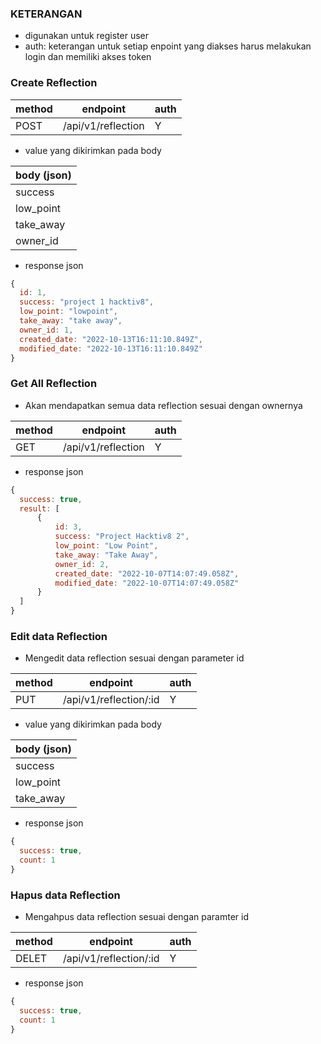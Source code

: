 ### KETERANGAN
- digunakan untuk register user
- auth: keterangan untuk setiap enpoint yang diakses harus melakukan login dan memiliki akses token


### Create Reflection
| method | endpoint                 | auth |
| ------ | ------------------------ | ---- |
| POST   | /api/v1/reflection       | Y    |

- value yang dikirimkan pada body

| body (json) |
| ----------- |
| success     |
| low_point   |
| take_away   |
| owner_id    |

- response json

```js
{
  id: 1,
  success: "project 1 hacktiv8",
  low_point: "lowpoint",
  take_away: "take away",
  owner_id: 1,
  created_date: "2022-10-13T16:11:10.849Z",
  modified_date: "2022-10-13T16:11:10.849Z"
}
```

### Get All Reflection
- Akan mendapatkan semua data reflection sesuai dengan ownernya

| method | endpoint                 | auth |
| ------ | ------------------------ | ---- |
| GET   | /api/v1/reflection        | Y    |

- response json

```js
{
  success: true,
  result: [
      {
          id: 3,
          success: "Project Hacktiv8 2",
          low_point: "Low Point",
          take_away: "Take Away",
          owner_id: 2,
          created_date: "2022-10-07T14:07:49.058Z",
          modified_date: "2022-10-07T14:07:49.058Z"
      }
  ]
}
```

### Edit data Reflection
- Mengedit data reflection sesuai dengan parameter id

| method | endpoint                 | auth |
| ------ | ------------------------ | ---- |
| PUT    | /api/v1/reflection/:id   | Y    |

- value yang dikirimkan pada body

| body (json) |
| ----------- |
| success     |
| low_point   |
| take_away   |

- response json

```js
{
  success: true,
  count: 1
}
```

### Hapus data Reflection
- Mengahpus data reflection sesuai dengan paramter id

| method | endpoint                 | auth |
| ------ | ------------------------ | ---- |
| DELET  | /api/v1/reflection/:id   | Y    |

- response json

```js
{
  success: true,
  count: 1
}
```